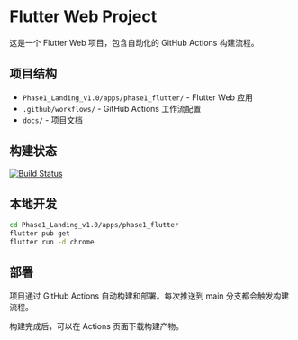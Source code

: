 # Flutter Web Project

这是一个 Flutter Web 项目，包含自动化的 GitHub Actions 构建流程。

## 项目结构

- `Phase1_Landing_v1.0/apps/phase1_flutter/` - Flutter Web 应用
- `.github/workflows/` - GitHub Actions 工作流配置
- `docs/` - 项目文档

## 构建状态

[![Build Status](https://github.com/hakodora/20251005/actions/workflows/flutter_build_deploy.yml/badge.svg)](https://github.com/hakodora/20251005/actions)

## 本地开发

```bash
cd Phase1_Landing_v1.0/apps/phase1_flutter
flutter pub get
flutter run -d chrome
```

## 部署

项目通过 GitHub Actions 自动构建和部署。每次推送到 main 分支都会触发构建流程。

构建完成后，可以在 Actions 页面下载构建产物。